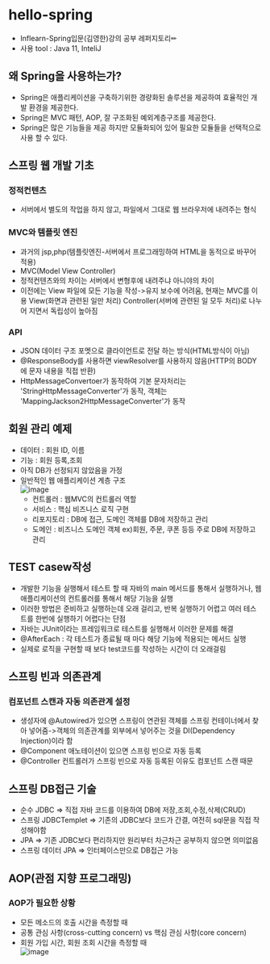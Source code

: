 # hello-spring
- Inflearn-Spring입문(김영한)강의 공부 레퍼지토리✏  
- 사용 tool : Java 11, InteliJ

## 왜 Spring을 사용하는가?
- Spring은 애플리케이션을 구축하기위한 경량화된 솔루션을 제공하여 효율적인 개발 환경을 제공한다.
- Spring은 MVC 패턴, AOP, 잘 구조화된 예외계층구조를 제공한다.
- Spring은 많은 기능들을 제공 하지만 모듈화되어 있어 필요한 모듈들을 선택적으로 사용 할 수 있다.

## 스프링 웹 개발 기초
### 정적컨텐츠
- 서버에서 별도의 작업을 하지 않고, 파일에서 그대로 웹 브라우저에 내려주는 형식
### MVC와 템플릿 엔진
- 과거의 jsp,php(템플릿엔진-서버에서 프로그래밍하여 HTML을 동적으로 바꾸어 적용)
- MVC(Model View Controller)
- 정적컨텐츠와의 차이는 서버에서 변형후에 내려주냐 아니야의 차이
- 이전에는 View 파일에 모든 기능을 작성->유지 보수에 어려움, 현재는 MVC를 이용 View(화면과 관련된 일만 처리) Controller(서버에 관련된 일 모두 처리)로 나누어 지면서 독립성이 높아짐
### API
- JSON 데이터 구조 포멧으로 클라이언트로 전달 하는 방식(HTML방식이 아님)
- @ResponseBody를 사용하면 viewResolver를 사용하지 않음(HTTP의 BODY에 문자 내용을 직접 반환)
- HttpMessageConvertoer가 동작하여 기본 문자처리는 'StringHttpMessageConverter'가 동작, 객체는 'MappingJackson2HttpMessageConverter'가 동작

## 회원 관리 예제
- 데이터 : 회원 ID, 이름
- 기능 : 회원 등록,조회
- 아직 DB가 선정되지 않았음을 가정
- 일반적인 웹 애플리케이션 계층 구조  
![image](https://user-images.githubusercontent.com/70748105/104981419-ea025300-5a4b-11eb-8892-568a06717afd.png)
  * 컨트롤러 : 웹MVC의 컨트롤러 역할
  * 서비스 : 핵심 비즈니스 로직 구현
  * 리포지토리 : DB에 접근, 도메인 객체를 DB에 저장하고 관리
  * 도메인 : 비즈니스 도메인 객체 ex)회원, 주문, 쿠폰 등등 주로 DB에 저장하고 관리

## TEST casew작성
- 개발한 기능을 실행해서 테스트 할 때 자바의 main 메서드를 통해서 실행하거나, 웹 애플리케이션의 컨트롤러를 통해서 해당 기능을 실행
- 이러한 방법은 준비하고 실행하는데 오래 걸리고, 반복 실행하기 어렵고 여러 테스트를 한번에 실행하기 어렵다는 단점
- 자바는 JUnit이라는 프레임워크로 테스트를 실행해서 이러한 문제를 해결
- @AfterEach : 각 테스트가 종료될 때 마다 해당 기능에 적용되는 메서드 실행
- 실제로 로직을 구현할 때 보다 test코드를 작성하는 시간이 더 오래걸림

## 스프링 빈과 의존관계
### 컴포넌트 스캔과 자동 의존관계 설정
- 생성자에 @Autowired가 있으면 스프링이 연관된 객체를 스프링 컨테이너에서 찾아 넣어줌->객체의 의존관계를 외부에서 넣어주는 것을 DI(Dependency Injection)이라 함
- @Component 애노테이션이 있으면 스프링 빈으로 자동 등록
- @Controller 컨트롤러가 스프링 빈으로 자동 등록된 이유도 컴포넌트 스캔 때문

## 스프링 DB접근 기술
- 순수 JDBC => 직접 자바 코드를 이용하여 DB에 저장,조회,수정,삭제(CRUD)
- 스프링 JDBCTemplet => 기존의 JDBC보다 코드가 간결, 여전히 sql문을 직접 작성해야함
- JPA => 기존 JDBC보다 편리하지만 원리부터 차근차근 공부하지 않으면 의미없음
- 스프링 데이터 JPA => 인터페이스만으로 DB접근 가능

## AOP(관점 지향 프로그래밍)
### AOP가 필요한 상황
- 모든 메소드의 호출 시간을 측정할 때
- 공통 관심 사항(cross-cutting concern) vs 핵심 관심 사항(core concern)
- 회원 가입 시간, 회원 조회 시간을 측정할 때  
![image](https://user-images.githubusercontent.com/70748105/104981335-c4754980-5a4b-11eb-96e0-7fe061614fb6.png)





